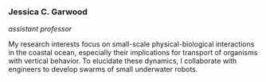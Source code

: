 ### Jessica C. Garwood
*assistant professor*

My research interests focus on small-scale physical-biological 
interactions in the coastal ocean, especially their implications for 
transport of organisms with vertical behavior. To elucidate these 
dynamics, I collaborate with engineers to develop swarms of small 
underwater robots.
